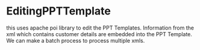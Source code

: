 # EditingPPTTemplate
this uses apache poi library to edit the PPT Templates. Information from the xml which contains customer details are embedded into the PPT Template. We can make a batch process to process multiple xmls.

